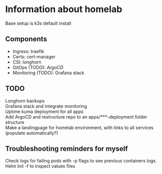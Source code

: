 # Information about homelab
Base setup is k3s default install

## Components
 - Ingress: traefik
 - Certs: cert-manager
 - CSI: longhorn
 - GitOps (TODO): *ArgoCD*
 - Monitoring (TODO): Grafana stack

## TODO
Longhorn backups\
Grafana stack and integrate monitoring\
Uptime kuma deployment for all apps\
Add ArgoCD and restructure repo to an apps/***-deployment folder structure\
Make a landingpage for homelab environment, with links to all services (populate automatically?)

## Troubleshooting reminders for myself
Check logs for failing pods with -p flags to see previous containers logs.
Helm lint -f to inspect values files

